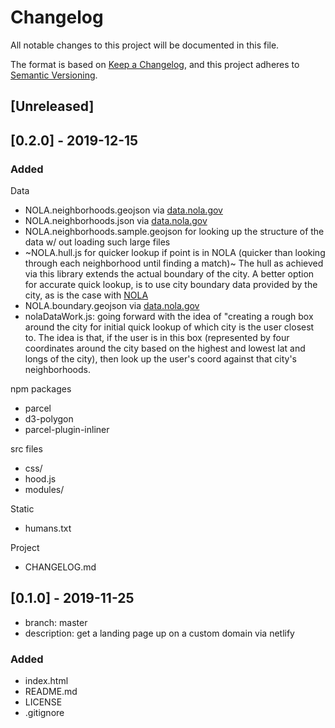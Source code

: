 # Changelog

All notable changes to this project will be documented in this file.

The format is based on [Keep a Changelog](https://keepachangelog.com/en/1.0.0/),
and this project adheres to [Semantic Versioning](https://semver.org/spec/v2.0.0.html).

## [Unreleased]

## [0.2.0] - 2019-12-15

### Added

Data

- NOLA.neighborhoods.geojson via [data.nola.gov](https://data.nola.gov/dataset/Neighborhood-Area-Boundary/7svi-kqix)
- NOLA.neighborhoods.json via [data.nola.gov](https://data.nola.gov/dataset/Neighborhood-Area-Boundary/7svi-kqix)
- NOLA.neighborhoods.sample.geojson for looking up the structure of the data w/ out loading such large files
- ~NOLA.hull.js for quicker lookup if point is in NOLA (quicker than looking through each neighborhood until finding a match)~ The hull as achieved via this library extends the actual boundary of the city. A better option for accurate quick lookup, is to use city boundary data provided by the city, as is the case with [NOLA](https://data.nola.gov/dataset/Orleans-Parish-Boundary/5jjm-ygfn)
- NOLA.boundary.geojson via [data.nola.gov](https://data.nola.gov/dataset/Orleans-Parish-Boundary/5jjm-ygfn)
- nolaDataWork.js: going forward with the idea of "creating a rough box around the city for initial quick lookup of which city is the user closest to. The idea is that, if the user is in this box (represented by four coordinates around the city based on the highest and lowest lat and longs of the city), then look up the user's coord against that city's neighborhoods.

npm packages

- parcel
- d3-polygon
- parcel-plugin-inliner

src files

- css/
- hood.js
- modules/

Static

- humans.txt

Project

- CHANGELOG.md

## [0.1.0] - 2019-11-25

- branch: master
- description: get a landing page up on a custom domain via netlify

### Added

- index.html
- README.md
- LICENSE
- .gitignore
